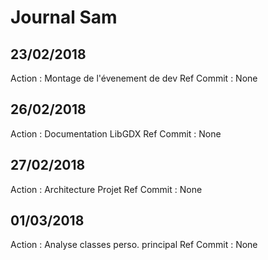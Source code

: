 # Journal Sam

## 23/02/2018
Action : Montage de l'évenement de dev 
Ref Commit : None

## 26/02/2018
Action : Documentation LibGDX
Ref Commit : None

## 27/02/2018
Action : Architecture Projet
Ref Commit : None

## 01/03/2018
Action : Analyse classes perso. principal
Ref Commit : None
